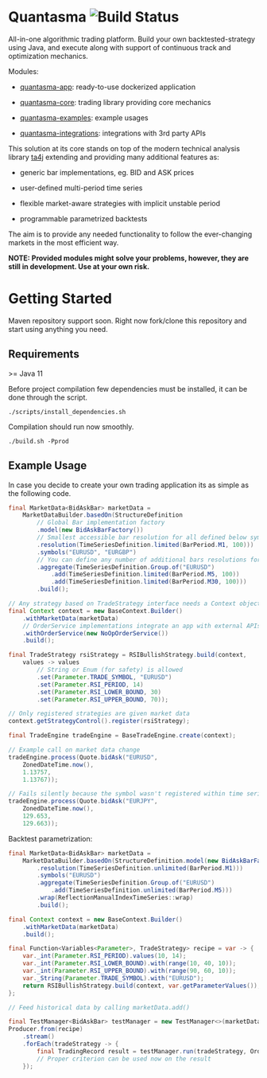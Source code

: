 # Quantasma ![Build Status](https://travis-ci.com/pmorou/quantasma.svg?branch=master)

All-in-one algorithmic trading platform. Build your own backtested-strategy using Java, and execute along with support of continuous track and optimization mechanics.

Modules:

-   [quantasma-app](quantasma-app): ready-to-use dockerized application

-   [quantasma-core](quantasma-core): trading library providing core mechanics

-   [quantasma-examples](quantasma-examples): example usages

-   [quantasma-integrations](quantasma-integrations): integrations with 3rd party APIs

This solution at its core stands on top of the modern technical analysis library [ta4j](https://github.com/ta4j/ta4j) extending and providing many additional features as:

-   generic bar implementations, eg. BID and ASK prices

-   user-defined multi-period time series

-   flexible market-aware strategies with implicit unstable period

-   programmable parametrized backtests

The aim is to provide any needed functionality to follow the ever-changing markets in the most efficient way.

**NOTE: Provided modules might solve your problems, however, they are still in development. Use at your own risk.**

# Getting Started

Maven repository support soon. Right now fork/clone this repository and start using anything you need.

## Requirements

&gt;= Java 11

Before project compilation few dependencies must be installed, it can be done through the script.

    ./scripts/install_dependencies.sh

Compilation should run now smoothly.

    ./build.sh -Pprod

## Example Usage

In case you decide to create your own trading application its as simple as the following code.

``` java
final MarketData<BidAskBar> marketData =
    MarketDataBuilder.basedOn(StructureDefinition
        // Global Bar implementation factory
        .model(new BidAskBarFactory())
        // Smallest accessible bar resolution for all defined below symbols
        .resolution(TimeSeriesDefinition.limited(BarPeriod.M1, 100)))
        .symbols("EURUSD", "EURGBP")
        // You can define any number of additional bars resolutions for above symbols
        .aggregate(TimeSeriesDefinition.Group.of("EURUSD")
            .add(TimeSeriesDefinition.limited(BarPeriod.M5, 100))
            .add(TimeSeriesDefinition.limited(BarPeriod.M30, 100)))
        .build();

// Any strategy based on TradeStrategy interface needs a Context object
final Context context = new BaseContext.Builder()
    .withMarketData(marketData)
    // OrderService implementations integrate an app with external APIs
    .withOrderService(new NoOpOrderService())
    .build();

final TradeStrategy rsiStrategy = RSIBullishStrategy.build(context,
    values -> values
        // String or Enum (for safety) is allowed
        .set(Parameter.TRADE_SYMBOL, "EURUSD")
        .set(Parameter.RSI_PERIOD, 14)
        .set(Parameter.RSI_LOWER_BOUND, 30)
        .set(Parameter.RSI_UPPER_BOUND, 70));

// Only registered strategies are given market data
context.getStrategyControl().register(rsiStrategy);

final TradeEngine tradeEngine = BaseTradeEngine.create(context);

// Example call on market data change
tradeEngine.process(Quote.bidAsk("EURUSD",
    ZonedDateTime.now(),
    1.13757,
    1.13767));

// Fails silently because the symbol wasn't registered within time series definitions
tradeEngine.process(Quote.bidAsk("EURJPY",
    ZonedDateTime.now(),
    129.653,
    129.663));
```

Backtest parametrization:

``` java
final MarketData<BidAskBar> marketData =
    MarketDataBuilder.basedOn(StructureDefinition.model(new BidAskBarFactory())
        .resolution(TimeSeriesDefinition.unlimited(BarPeriod.M1)))
        .symbols("EURUSD")
        .aggregate(TimeSeriesDefinition.Group.of("EURUSD")
            .add(TimeSeriesDefinition.unlimited(BarPeriod.M5)))
        .wrap(ReflectionManualIndexTimeSeries::wrap)
        .build();

final Context context = new BaseContext.Builder()
    .withMarketData(marketData)
    .build();

final Function<Variables<Parameter>, TradeStrategy> recipe = var -> {
    var._int(Parameter.RSI_PERIOD).values(10, 14);
    var._int(Parameter.RSI_LOWER_BOUND).with(range(10, 40, 10));
    var._int(Parameter.RSI_UPPER_BOUND).with(range(90, 60, 10));
    var._String(Parameter.TRADE_SYMBOL).with("EURUSD");
    return RSIBullishStrategy.build(context, var.getParameterValues());
};

// Feed historical data by calling marketData.add()

final TestManager<BidAskBar> testManager = new TestManager<>(marketData);
Producer.from(recipe)
    .stream()
    .forEach(tradeStrategy -> {
        final TradingRecord result = testManager.run(tradeStrategy, Order.OrderType.BUY);
        // Proper criterion can be used now on the result
    });
```
